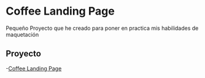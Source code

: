 # Coffee Landing Page

Pequeño Proyecto que he creado para poner en practica mis habilidades de maquetación 

## Proyecto

-[Coffee Landing Page](https://lisanevae.github.io/Coffee-Landing-Page/)